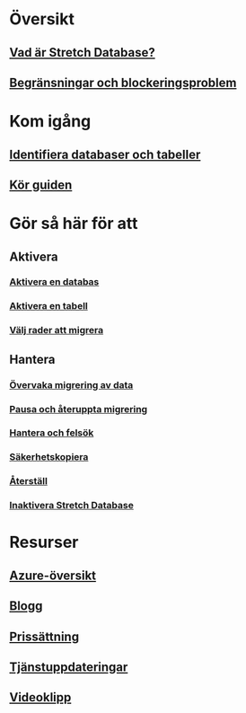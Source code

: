 

# Översikt


## [Vad är Stretch Database?](/sql/sql-server/stretch-database/stretch-database)


## [Begränsningar och blockeringsproblem](/sql/sql-server/stretch-database/limitations-for-stretch-database)



# Kom igång


## [Identifiera databaser och tabeller](/sql/sql-server/stretch-database/stretch-database-databases-and-tables-stretch-database-advisor)


## [Kör guiden](/sql/sql-server/stretch-database/get-started-by-running-the-enable-database-for-stretch-wizard)



# Gör så här för att


## Aktivera


### [Aktivera en databas](/sql/sql-server/stretch-database/enable-stretch-database-for-a-database)


### [Aktivera en tabell](/sql/sql-server/stretch-database/enable-stretch-database-for-a-table)


### [Välj rader att migrera](/sql/sql-server/stretch-database/select-rows-to-migrate-by-using-a-filter-function-stretch-database)


## Hantera


### [Övervaka migrering av data](/sql/sql-server/stretch-database/monitor-and-troubleshoot-data-migration-stretch-database)


### [Pausa och återuppta migrering](/sql/sql-server/stretch-database/pause-and-resume-data-migration-stretch-database)


### [Hantera och felsök](/sql/sql-server/stretch-database/manage-and-troubleshoot-stretch-database)


### [Säkerhetskopiera](/sql/sql-server/stretch-database/backup-stretch-enabled-databases-stretch-database)


### [Återställ](/sql/sql-server/stretch-database/restore-stretch-enabled-databases-stretch-database)


### [Inaktivera Stretch Database](/sql/sql-server/stretch-database/disable-stretch-database-and-bring-back-remote-data)



# Resurser


## [Azure-översikt](https://azure.microsoft.com/roadmap/)


## [Blogg](https://blogs.technet.microsoft.com/dataplatforminsider/tag/stretch-database/)


## [Prissättning](https://azure.microsoft.com/pricing/details/sql-server-stretch-database/)


## [Tjänstuppdateringar](https://azure.microsoft.com/updates/?product=sql-server-stretch-database)


## [Videoklipp](https://azure.microsoft.com/documentation/videos/index/?services=sql-server-stretch-database)

